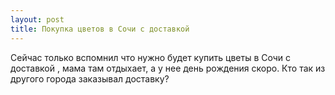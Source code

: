 ```yaml
---
layout: post 
title: Покупка цветов в Cочи с доставкой 
--- 
```

Сейчас только вспомнил что нужно будет купить цветы в Cочи с доставкой , мама там отдыхает, а  у нее день рождения скоро. Кто так из другого города заказывал доставку?
